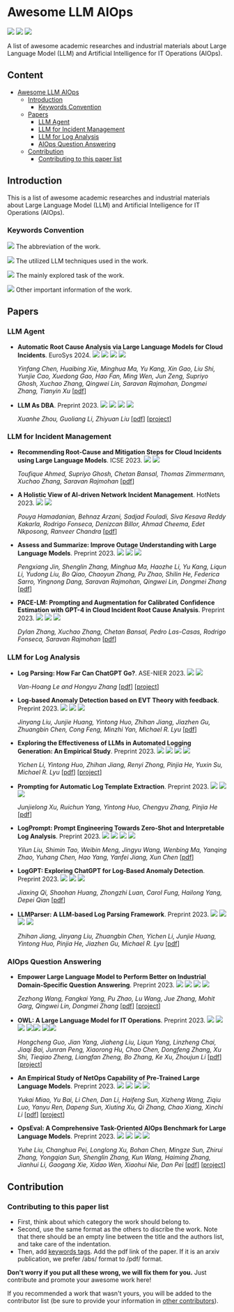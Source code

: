 # Awesome LLM AIOps
![](https://img.shields.io/github/last-commit/Jun-jie-Huang/awesome-LLM-AIOps?color=blue) ![](https://img.shields.io/badge/PaperNumber-17-brightgreen) ![](https://img.shields.io/badge/PRs-Welcome-red) 


A list of awesome academic researches and industrial materials about Large Language Model (LLM) and Artificial Intelligence for IT Operations (AIOps).


## Content
- [Awesome LLM AIOps](#awesome-llm-aiops)
  - [Introduction](#introduction)
    - [Keywords Convention](#keywords-convention)
  - [Papers](#papers)
    - [LLM Agent](#llm-agent)
    - [LLM for Incident Management](#llm-for-incident-management)
    - [LLM for Log Analysis](#llm-for-log-analysis)
    - [AIOps Question Answering](#aiops-question-answering)
  - [Contribution](#contribution)
    - [Contributing to this paper list](#contributing-to-this-paper-list)

## Introduction

This is a list of awesome academic researches and industrial materials about Large Language Model (LLM) and Artificial Intelligence for IT Operations (AIOps).

### Keywords Convention

![](https://img.shields.io/badge/ChatGPT-blue) The abbreviation of the work.

![](https://img.shields.io/badge/Prompting-red) The utilized LLM techniques used in the work.

![](https://img.shields.io/badge/Root_Cause_Analysis-brown) The mainly explored task of the work.

![](https://img.shields.io/badge/Other-green) Other important information of the work.


## Papers
### LLM Agent

- **Automatic Root Cause Analysis via Large Language Models for Cloud Incidents**. EuroSys 2024. ![](https://img.shields.io/badge/RCACopilot-blue) ![](https://img.shields.io/badge/Prompting(CoT)-red)  ![](https://img.shields.io/badge/System-green) ![](https://img.shields.io/badge/RCA_Classification-brown)

  *Yinfang Chen, Huaibing Xie, Minghua Ma, Yu Kang, Xin Gao, Liu Shi, Yunjie Cao, Xuedong Gao, Hao Fan, Ming Wen, Jun Zeng, Supriyo Ghosh, Xuchao Zhang, Qingwei Lin, Saravan Rajmohan, Dongmei Zhang, Tianyin Xu* [[pdf](https://arxiv.org/pdf/2305.15778.pdf)] 

- **LLM As DBA**. Preprint 2023. ![](https://img.shields.io/badge/D_Bot-blue) ![](https://img.shields.io/badge/Prompting(Tree_of_Thought)-red) ![](https://img.shields.io/badge/System-green) ![](https://img.shields.io/badge/DB_Administor-brown)

  *Xuanhe Zhou, Guoliang Li, Zhiyuan Liu* [[pdf](https://arxiv.org/pdf/2308.05481.pdf)] [[project](https://github.com/TsinghuaDatabaseGroup/DB-GPT)] 

### LLM for Incident Management

- **Recommending Root-Cause and Mitigation Steps for Cloud Incidents using Large Language Models**. ICSE 2023. ![](https://img.shields.io/badge/Finetuning-red) ![](https://img.shields.io/badge/RCA_Generation-brown)

  *Toufique Ahmed, Supriyo Ghosh, Chetan Bansal, Thomas Zimmermann, Xuchao Zhang, Saravan Rajmohan* [[pdf](https://arxiv.org/pdf/2301.03797.pdf)] 

- **A Holistic View of AI-driven Network Incident Management**. HotNets 2023.  ![](https://img.shields.io/badge/Incident_Lifecycle-brown) ![](https://img.shields.io/badge/Analysis-green)

  *Pouya Hamadanian, Behnaz Arzani, Sadjad Fouladi, Siva Kesava Reddy Kakarla, Rodrigo Fonseca, Denizcan Billor, Ahmad Cheema, Edet Nkposong, Ranveer Chandra* [[pdf](https://www.microsoft.com/en-us/research/uploads/prod/2023/09/LLM4IcMs___HotNets__23-6.pdf)] 


- **Assess and Summarize: Improve Outage Understanding with Large Language Models**. Preprint 2023. ![](https://img.shields.io/badge/Oasis-blue) ![](https://img.shields.io/badge/Finetuning-red) ![](https://img.shields.io/badge/Outage_Summarization-brown)

  *Pengxiang Jin, Shenglin Zhang, Minghua Ma, Haozhe Li, Yu Kang, Liqun Li, Yudong Liu, Bo Qiao, Chaoyun Zhang, Pu Zhao, Shilin He, Federica Sarro, Yingnong Dang, Saravan Rajmohan, Qingwei Lin, Dongmei Zhang* [[pdf](https://arxiv.org/pdf/2305.18084.pdf)] 


- **PACE-LM: Prompting and Augmentation for Calibrated Confidence Estimation with GPT-4 in Cloud Incident Root Cause Analysis**. Preprint 2023. ![](https://img.shields.io/badge/PACE_LM-blue) ![](https://img.shields.io/badge/Prompting(ICL)-red) ![](https://img.shields.io/badge/RCA_Confidence_Estimation-brown)

  *Dylan Zhang, Xuchao Zhang, Chetan Bansal, Pedro Las-Casas, Rodrigo Fonseca, Saravan Rajmohan* [[pdf](https://arxiv.org/pdf/2309.05833.pdf)] 


### LLM for Log Analysis

- **Log Parsing: How Far Can ChatGPT Go?**. ASE-NIER 2023. ![](https://img.shields.io/badge/Prompting-red) ![](https://img.shields.io/badge/Log_Parsing-brown)

  *Van-Hoang Le and Hongyu Zhang* [[pdf](https://arxiv.org/pdf/2306.01590.pdf)] [[project](https://github.com/LogIntelligence/log-analytics-chatgpt)]


- **Log-based Anomaly Detection based on EVT Theory with feedback**. Preprint 2023. ![](https://img.shields.io/badge/LLMParser-blue) ![](https://img.shields.io/badge/Prompting-red) ![](https://img.shields.io/badge/LogAD-brown)

  *Jinyang Liu, Junjie Huang, Yintong Huo, Zhihan Jiang, Jiazhen Gu, Zhuangbin Chen, Cong Feng, Minzhi Yan, Michael R. Lyu* [[pdf](https://arxiv.org/pdf/2306.05032.pdf)] 

- **Exploring the Effectiveness of LLMs in Automated Logging Generation: An Empirical Study**. Preprint 2023. ![](https://img.shields.io/badge/LogBench-blue) ![](https://img.shields.io/badge/Prompting-red) ![](https://img.shields.io/badge/Logging-brown) ![](https://img.shields.io/badge/Analysis-green)

  *Yichen Li, Yintong Huo, Zhihan Jiang, Renyi Zhong, Pinjia He, Yuxin Su, Michael R. Lyu* [[pdf](https://arxiv.org/pdf/2307.05950.pdf)] [[project](https://github.com/LogStudySE/LogStudy)] 

- **Prompting for Automatic Log Template Extraction**. Preprint 2023. ![](https://img.shields.io/badge/LogDiv-blue) ![](https://img.shields.io/badge/Prompting-red) ![](https://img.shields.io/badge/Log_Parsing-brown)

  *Junjielong Xu, Ruichun Yang, Yintong Huo, Chengyu Zhang, Pinjia He* [[pdf](https://arxiv.org/pdf/2307.09950.pdf)] 

- **LogPrompt: Prompt Engineering Towards Zero-Shot and Interpretable Log Analysis**. Preprint 2023. ![](https://img.shields.io/badge/LogPrompt-blue) ![](https://img.shields.io/badge/Prompting-red) ![](https://img.shields.io/badge/LogAD-brown) ![](https://img.shields.io/badge/Log_Parsing-brown)

  *Yilun Liu, Shimin Tao, Weibin Meng, Jingyu Wang, Wenbing Ma, Yanqing Zhao, Yuhang Chen, Hao Yang, Yanfei Jiang, Xun Chen* [[pdf](https://arxiv.org/pdf/2308.07610.pdf)]

- **LogGPT: Exploring ChatGPT for Log-Based Anomaly Detection**. Preprint 2023. ![](https://img.shields.io/badge/LogGPT-blue) ![](https://img.shields.io/badge/Prompting-red) ![](https://img.shields.io/badge/LogAD-brown)

  *Jiaxing Qi, Shaohan Huang, Zhongzhi Luan, Carol Fung, Hailong Yang, Depei Qian* [[pdf](https://arxiv.org/pdf/2309.01189.pdf)] 

- **LLMParser: A LLM-based Log Parsing Framework**. Preprint 2023. ![](https://img.shields.io/badge/LLMParser-blue) ![](https://img.shields.io/badge/Prompting(ICL)-red) ![](https://img.shields.io/badge/Cache-red) ![](https://img.shields.io/badge/Log_Parsing-brown)

  *Zhihan Jiang, Jinyang Liu, Zhuangbin Chen, Yichen Li, Junjie Huang, Yintong Huo, Pinjia He, Jiazhen Gu, Michael R. Lyu* [[pdf](https://arxiv.org/pdf/2310.01796.pdf)] 

### AIOps Question Answering

- **Empower Large Language Model to Perform Better on Industrial Domain-Specific Question Answering**. Preprint 2023. ![](https://img.shields.io/badge/MSQA-blue) ![](https://img.shields.io/badge/Instrcuction_Tuning-red) ![](https://img.shields.io/badge/QuestionAnswering-brown) ![](https://img.shields.io/badge/Benchmark-green)

  *Zezhong Wang, Fangkai Yang, Pu Zhao, Lu Wang, Jue Zhang, Mohit Garg, Qingwei Lin, Dongmei Zhang* [[pdf](https://arxiv.org/pdf/2305.11541.pdf)] [[project](https://github.com/ModelInteraction/MSQA)] 

- **OWL: A Large Language Model for IT Operations**. Preprint 2023. ![](https://img.shields.io/badge/OWL-blue) ![](https://img.shields.io/badge/Instrcuction_Tuning-red) ![](https://img.shields.io/badge/LogAD-brown) ![](https://img.shields.io/badge/Log_Parsing-brown)![](https://img.shields.io/badge/QuestionAnswering-brown) ![](https://img.shields.io/badge/Domain_LLM-green)![](https://img.shields.io/badge/Benchmark-green)

  *Hongcheng Guo, Jian Yang, Jiaheng Liu, Liqun Yang, Linzheng Chai, Jiaqi Bai, Junran Peng, Xiaorong Hu, Chao Chen, Dongfeng Zhang, Xu Shi, Tieqiao Zheng, Liangfan Zheng, Bo Zhang, Ke Xu, Zhoujun Li* [[pdf](https://arxiv.org/pdf/2309.09298.pdf)] [[project](https://github.com/HC-Guo/Owl)] 

- **An Empirical Study of NetOps Capability of Pre-Trained Large Language Models**. Preprint 2023. ![](https://img.shields.io/badge/NetEval-blue) ![](https://img.shields.io/badge/Prompting-red) ![](https://img.shields.io/badge/QuestionAnswering-brown) ![](https://img.shields.io/badge/Benchmark-green)

  *Yukai Miao, Yu Bai, Li Chen, Dan Li, Haifeng Sun, Xizheng Wang, Ziqiu Luo, Yanyu Ren, Dapeng Sun, Xiuting Xu, Qi Zhang, Chao Xiang, Xinchi Li* [[pdf](https://arxiv.org/pdf/2309.05557.pdf)] [[project](https://huggingface.co/datasets/NASP/neteval-exam)] 

- **OpsEval: A Comprehensive Task-Oriented AIOps Benchmark for Large Language Models**. Preprint 2023. ![](https://img.shields.io/badge/OpsEval-blue) ![](https://img.shields.io/badge/Prompting-red) ![](https://img.shields.io/badge/QuestionAnswering-brown) ![](https://img.shields.io/badge/Benchmark-green)

  *Yuhe Liu, Changhua Pei, Longlong Xu, Bohan Chen, Mingze Sun, Zhirui Zhang, Yongqian Sun, Shenglin Zhang, Kun Wang, Haiming Zhang, Jianhui Li, Gaogang Xie, Xidao Wen, Xiaohui Nie, Dan Pei* [[pdf](https://arxiv.org/pdf/2310.07637.pdf)] [[project](https://opseval.cstcloud.cn/content/home#home)] 



## Contribution

### Contributing to this paper list

- First, think about which category the work should belong to.
- Second, use the same format as the others to discribe the work. Note that there should be an empty line between the title and the authors list, and take care of the indentation.
- Then, add [keywords tags](https://github.com/Jun-jie-Huang/awesome-LLM-AIOps/blob/main/README.md#keywords-convention). Add the pdf link of the paper. If it is an arxiv publication, we prefer /abs/ format to /pdf/ format.

**Don't worry if you put all these wrong, we will fix them for you.** Just contribute and promote your awesome work here!

If you recommended a work that wasn't yours, you will be added to the contributor list (be sure to provide your information in [other contributors](https://github.com/Jun-jie-Huang/awesome-LLM-AIOps/blob/main/README.md#other-contributors)).

